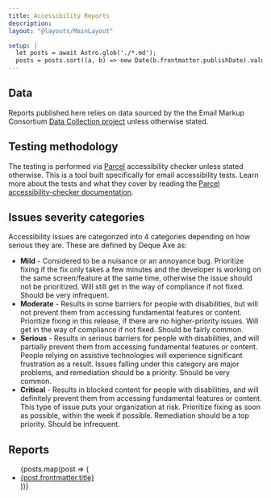 ```yaml
---
title: Accessibility Reports
description:
layout: "@layouts/MainLayout"

setup: |
  let posts = await Astro.glob('./*.md');
  posts = posts.sort((a, b) => new Date(b.frontmatter.publishDate).valueOf() - new Date(a.frontmatter.publishDate).valueOf());
---
```


## Data

Reports published here relies on data sourced by the the Email Markup Consortium [Data Collection project](https://dev.to/emailmarkup/collecting-data-1gdb) unless otherwise stated.

## Testing methodology

The testing is performed via [Parcel](https://parcel.io/) accessibility checker unless stated otherwise. This is a tool built specifically for email accessibility tests. Learn more about the tests and what they cover by reading the [Parcel accessibility-checker documentation](https://parcel.io/docs/dev-tools/accessibility-checker).

## Issues severity categories

Accessibility issues are categorized into 4 categories depending on how serious they are. These are defined by Deque Axe as:

- **Mild** - Considered to be a nuisance or an annoyance bug. Prioritize fixing if the fix only takes a few minutes and the developer is working on the same screen/feature at the same time, otherwise the issue should not be prioritized. Will still get in the way of compliance if not fixed. Should be very infrequent.
- **Moderate** - Results in some barriers for people with disabilities, but will not prevent them from accessing fundamental features or content. Prioritize fixing in this release, if there are no higher-priority issues. Will get in the way of compliance if not fixed. Should be fairly common.
- **Serious** - Results in serious barriers for people with disabilities, and will partially prevent them from accessing fundamental features or content. People relying on assistive technologies will experience significant frustration as a result. Issues falling under this category are major problems, and remediation should be a priority. Should be very common.
- **Critical** - Results in blocked content for people with disabilities, and will definitely prevent them from accessing fundamental features or content. This type of issue puts your organization at risk. Prioritize fixing as soon as possible, within the week if possible. Remediation should be a top priority. Should be infrequent.

## Reports

<ul>
{posts.map(post => (
  <li>
    <a href={post.url}>
      {post.frontmatter.title}
    </a>
  </li>
))}
</ul>
